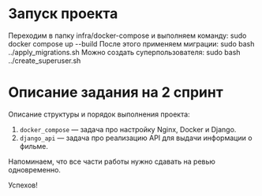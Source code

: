 # Запуск проекта

Переходим в папку infra/docker-compose  и выполняем команду:
sudo docker compose up --build
После этого применяем миграции:
sudo bash ../apply_migrations.sh
Можно создать суперпользователя:
sudo bash ../create_superuser.sh


# Описание задания на 2 спринт
 
Описание структуры и порядок выполнения проекта:

1. `docker_compose` — задача про настройку Nginx, Docker и Django.
2. `django_api` — задача про реализацию API для выдачи информации о фильме.

Напоминаем, что все части работы нужно сдавать на ревью одновременно.

Успехов!

